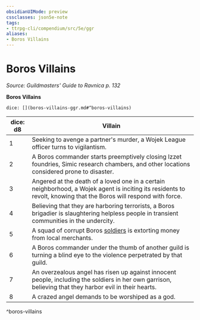 ```yaml
---
obsidianUIMode: preview
cssclasses: json5e-note
tags:
- ttrpg-cli/compendium/src/5e/ggr
aliases:
- Boros Villains
---
```

# Boros Villains
*Source: Guildmasters' Guide to Ravnica p. 132* 

**Boros Villains**

`dice: [](boros-villains-ggr.md#^boros-villains)`

| dice: d8 | Villain |
|----------|---------|
| 1 | Seeking to avenge a partner's murder, a Wojek League officer turns to vigilantism. |
| 2 | A Boros commander starts preemptively closing Izzet foundries, Simic research chambers, and other locations considered prone to disaster. |
| 3 | Angered at the death of a loved one in a certain neighborhood, a Wojek agent is inciting its residents to revolt, knowing that the Boros will respond with force. |
| 4 | Believing that they are harboring terrorists, a Boros brigadier is slaughtering helpless people in transient communities in the undercity. |
| 5 | A squad of corrupt Boros [soldiers](Інструменти%20ДМ/CLI/bestiary/humanoid/soldier-ggr.md)  is extorting money from local merchants. |
| 6 | A Boros commander under the thumb of another guild is turning a blind eye to the violence perpetrated by that guild. |
| 7 | An overzealous angel has risen up against innocent people, including the soldiers in her own garrison, believing that they harbor evil in their hearts. |
| 8 | A crazed angel demands to be worshiped as a god. |
^boros-villains